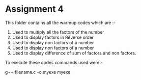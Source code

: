 # Assignment 4
 This folder contains all the warmup codes which are :- 
 1. Used to multiply all the factors of the number
 2. Used to display factors in Reverse order
 3. Used to display non factors of a number
 4. Used to display non factors of a number
 5. Used to display difference of sum of factors and non factors.
 
 To execute these codes commands used were:- 
 
 g++ filename.c -o myexe 
 myexe
